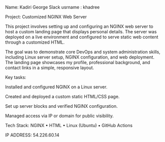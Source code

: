 Name: Kadiri George
Slack usrname : khadree

Project: Customized NGINX Web Server

This project involves setting up and configuring an NGINX web server to host a custom landing page that displays personal details. The server was deployed on a live environment and configured to serve static web content through a customized HTML.

The goal was to demonstrate core DevOps and system administration skills, including Linux server setup, NGINX configuration, and web deployment. The landing page showcases my profile, professional background, and contact links in a simple, responsive layout.

Key tasks:

Installed and configured NGINX on a Linux server.

Created and deployed a custom static HTML/CSS page.

Set up server blocks and verified NGINX configuration.

Managed access via IP or domain for public visibility.

Tech Stack:
NGINX • HTML • Linux (Ubuntu) • GitHub Actions 

IP ADDRESS: 54.226.60.14

